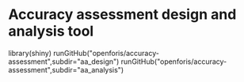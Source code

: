 # Accuracy assessment design and analysis tool

library(shiny)
runGitHub("openforis/accuracy-assessment",subdir="aa_design")
runGitHub("openforis/accuracy-assessment",subdir="aa_analysis")

